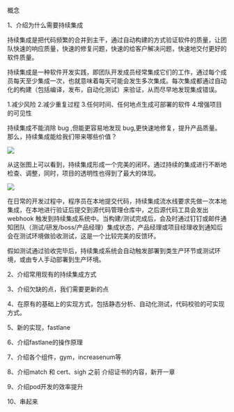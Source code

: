 概念

1、介绍为什么需要持续集成

持续集成是把代码频繁的合并到主干，通过自动构建的方式验证软件的质量，让团队快速的响应质量，快速的修复问题，快速的给客户解决问题，快速地交付更好的软件质量。

持续集成是一种软件开发实践，即团队开发成员经常集成它们的工作，通过每个成员每天至少集成一次，也就意味着每天可能会发生多次集成。每次集成都通过自动化的构建（包括编译，发布，自动化测试）来验证，从而尽早地发现集成错误。

1.减少风险
2.减少重复过程
3.任何时间、任何地点生成可部署的软件
4.增强项目的可见性

持续集成不能消除 bug ,但能更容易地发现 bug,更快速地修复，提升产品质量。那么，持续集成能给我们带来哪些价值？

![](https://xilankong.github.io/resource/cxjc.jpg)

从这张图上可以看到，持续集成形成一个完美的闭环。通过持续的集成进行不断地检查、调整，同时，项目的透明性也得到了最大的体现。

![](https://xilankong.github.io/resource/cxjc2.jpg)

在日常的开发过程中，程序员在本地提交代码，持续集成流水线要求先做一次本地集成，在本地进行验证后提交到源代码管理仓库中，之后源代码工具会发出 webhook 触发到持续集成系统中。当构建/测试完成后，会及时通过钉钉或邮件通知团队（测试/研发/boss/产品经理）集成状态，产品经理或项目经理收到通知后会在测试环境做验收测试，这是一个比较完美的反馈环。

假如测试通过验收完毕后，持续集成系统会自动触发部署到类生产环节或测试环境，或由专人手动部署到生产环境。

2、介绍常用现有的持续集成方式



3、介绍欠缺的点，我们需要更新的点



4、在原有的基础上的实现方式，包括静态分析、自动化测试，代码校验的可实现方式。



5、新的实现，fastlane



6、介绍fastlane的操作原理



7、介绍各个组件，gym，increasenum等



8、介绍match 和 cert、sigh 之前 介绍证书的内容，新开一章



9、介绍pod开发的效率提升



10、串起来